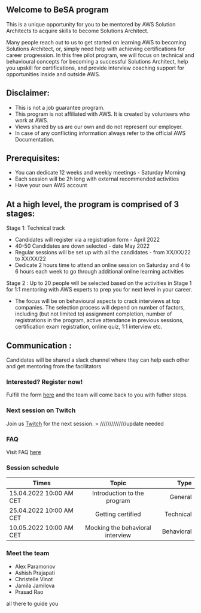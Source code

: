 ## Welcome to BeSA program

This is a unique opportunity for you to be mentored by AWS Solution Architects to acquire skills to become Solutions Architect.

Many people reach out to us to get started on learning AWS to becoming Solutions Architect, or, simply need help with achieving certifications for career progression.
In this free pilot program, we will focus on technical and behavioural concepts for becoming a successful Solutions Architect, help you upskill for certifications, and provide interview coaching support for opportunities inside and outside AWS.

## Disclaimer:
- This is not a job guarantee program. 
- This program is not affiliated with AWS. It is created by volunteers who work at AWS.
- Views shared by us are our own and do not represent our employer.
- In case of any conflicting information always refer to the official AWS Documentation.

## Prerequisites:
- You can dedicate 12 weeks and weekly meetings - Saturday Morning
- Each session will be 2h long with external recommended activities
- Have your own AWS account

## At a high level, the program is comprised of 3 stages:

Stage 1: Technical track

- Candidates will register via a registration form - April 2022
- 40-50 Candidates are down selected - date May 2022
- Regular sessions will be set up with all the candidates - from XX/XX/22 to XX/XX/22
- Dedicate 2 hours time to attend an online session on Saturday and 4 to 6 hours each week to go through additional online learning activities

Stage 2 : Up to 20 people will be selected based on the activities in Stage 1 for 1:1 mentoring with AWS experts to prep you for next level in your career.
- The focus will be on behavioural aspects to crack interviews at top companies. The selection process will depend on number of factors, including (but not limited to) assignment completion, number of registrations in the program, active attendance in previous sessions, certification exam registration, online quiz, 1:1 interview etc.

## Communication : 
Candidates will be shared a slack channel where they can help each other and get mentoring from the facilitators
 

### Interested? Register now!

Fulfill the form [here](https://docs.google.com/forms/d/e/1FAIpQLSd8nyKV05msGbFaaT83HWbVK3TsNomM0pU4tIfzMrGZtFda5Q/viewform) and the team will come back to you with futher steps.

### Next session on Twitch

Join us [Twitch](https://www.twitch.tv/aws) for the next session. > //////////////update needed

### FAQ

Visit FAQ [here](faq.md)

### Session schedule

| Times                   |                Topic             |    Type   |
|-------------------------|:--------------------------------:|----------:|
| 15.04.2022 10:00 AM CET |  Introduction to the program     | General   |
| 25.04.2022 10:00 AM CET |    Getting certified             | Technical |
| 10.05.2022 10:00 AM CET | Mocking the behavioral interview | Behavioral|

### Meet the team

- Alex Paramonov
- Ashish Prajapati
- Christelle Vinot
- Jamila Jamilova
- Prasad Rao

all there to guide you
